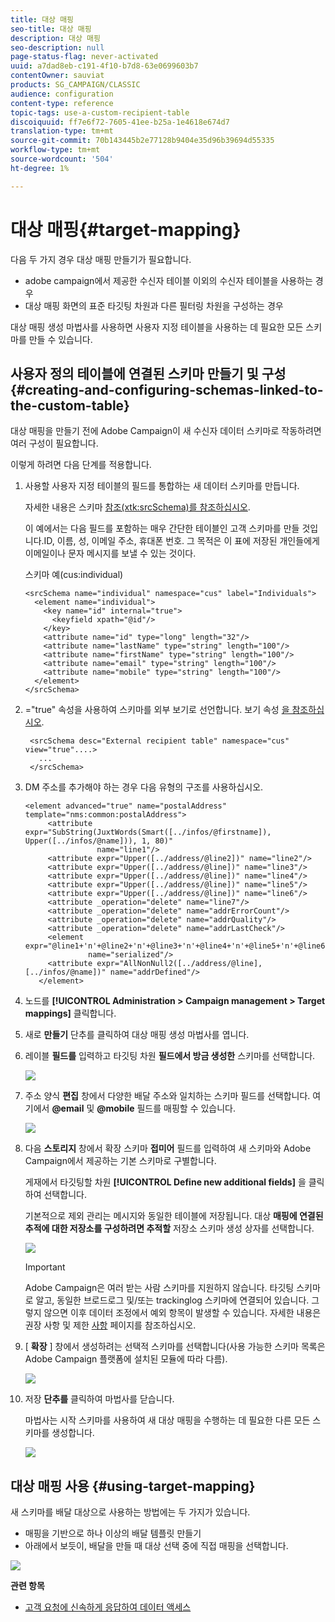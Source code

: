 ```yaml
---
title: 대상 매핑
seo-title: 대상 매핑
description: 대상 매핑
seo-description: null
page-status-flag: never-activated
uuid: a7dad8eb-c191-4f10-b7d8-63e0699603b7
contentOwner: sauviat
products: SG_CAMPAIGN/CLASSIC
audience: configuration
content-type: reference
topic-tags: use-a-custom-recipient-table
discoiquuid: ff7e6f72-7605-41ee-b25a-1e4618e674d7
translation-type: tm+mt
source-git-commit: 70b143445b2e77128b9404e35d96b39694d55335
workflow-type: tm+mt
source-wordcount: '504'
ht-degree: 1%

---
```



# 대상 매핑{#target-mapping}

다음 두 가지 경우 대상 매핑 만들기가 필요합니다.

* adobe campaign에서 제공한 수신자 테이블 이외의 수신자 테이블을 사용하는 경우
* 대상 매핑 화면의 표준 타깃팅 차원과 다른 필터링 차원을 구성하는 경우

대상 매핑 생성 마법사를 사용하면 사용자 지정 테이블을 사용하는 데 필요한 모든 스키마를 만들 수 있습니다.

## 사용자 정의 테이블에 연결된 스키마 만들기 및 구성 {#creating-and-configuring-schemas-linked-to-the-custom-table}

대상 매핑을 만들기 전에 Adobe Campaign이 새 수신자 데이터 스키마로 작동하려면 여러 구성이 필요합니다.

이렇게 하려면 다음 단계를 적용합니다.

1. 사용할 사용자 지정 테이블의 필드를 통합하는 새 데이터 스키마를 만듭니다.

   자세한 내용은 스키마 [참조(xtk:srcSchema)를 참조하십시오](../../configuration/using/about-schema-reference.md).

   이 예에서는 다음 필드를 포함하는 매우 간단한 테이블인 고객 스키마를 만들 것입니다.ID, 이름, 성, 이메일 주소, 휴대폰 번호. 그 목적은 이 표에 저장된 개인들에게 이메일이나 문자 메시지를 보낼 수 있는 것이다.

   스키마 예(cus:individual)

   ```
   <srcSchema name="individual" namespace="cus" label="Individuals">
     <element name="individual">
       <key name="id" internal="true">
         <keyfield xpath="@id"/>
       </key>
       <attribute name="id" type="long" length="32"/>
       <attribute name="lastName" type="string" length="100"/>
       <attribute name="firstName" type="string" length="100"/>
       <attribute name="email" type="string" length="100"/>
       <attribute name="mobile" type="string" length="100"/>
     </element>
   </srcSchema>
   ```

1. =&quot;true&quot; 속성을 사용하여 스키마를 외부 보기로 선언합니다. 보기 속성 [을 참조하십시오](../../configuration/using/schema-characteristics.md#the-view-attribute).

   ```
    <srcSchema desc="External recipient table" namespace="cus" view="true"....>
      ...
    </srcSchema>
   ```

1. DM 주소를 추가해야 하는 경우 다음 유형의 구조를 사용하십시오.

   ```
   <element advanced="true" name="postalAddress" template="nms:common:postalAddress">
        <attribute expr="SubString(JuxtWords(Smart([../infos/@firstname]), Upper([../infos/@name])), 1, 80)"
                   name="line1"/>
        <attribute expr="Upper([../address/@line2])" name="line2"/>
        <attribute expr="Upper([../address/@line])" name="line3"/>
        <attribute expr="Upper([../address/@line])" name="line4"/>
        <attribute expr="Upper([../address/@line])" name="line5"/>
        <attribute expr="Upper([../address/@line])" name="line6"/>
        <attribute _operation="delete" name="line7"/>
        <attribute _operation="delete" name="addrErrorCount"/>
        <attribute _operation="delete" name="addrQuality"/>
        <attribute _operation="delete" name="addrLastCheck"/>
        <element expr="@line1+'n'+@line2+'n'+@line3+'n'+@line4+'n'+@line5+'n'+@line6"
                 name="serialized"/>
        <attribute expr="AllNonNull2([../address/@line], [../infos/@name])" name="addrDefined"/>
      </element>
   ```

1. 노드를 **[!UICONTROL Administration > Campaign management > Target mappings]** 클릭합니다.
1. 새로 **만들기** 단추를 클릭하여 대상 매핑 생성 마법사를 엽니다.
1. 레이블 **필드를** 입력하고 타깃팅 차원 **필드에서 방금 생성한** 스키마를 선택합니다.

   ![](assets/mapping_diffusion_wizard_1.png)

1. 주소 양식 **편집** 창에서 다양한 배달 주소와 일치하는 스키마 필드를 선택합니다. 여기에서 **@email** 및 **@mobile** 필드를 매핑할 수 있습니다.

   ![](assets/mapping_diffusion_wizard_2.png)

1. 다음 **스토리지** 창에서 확장 스키마 **접미어** 필드를 입력하여 새 스키마와 Adobe Campaign에서 제공하는 기본 스키마로 구별합니다.

   게재에서 타깃팅할 차원 **[!UICONTROL Define new additional fields]** 을 클릭하여 선택합니다.

   기본적으로 제외 관리는 메시지와 동일한 테이블에 저장됩니다. 대상 **매핑에 연결된 추적에 대한 저장소를 구성하려면 추적할** 저장소 스키마 생성 상자를 선택합니다.

   ![](assets/mapping_diffusion_wizard_3.png)

   >[!IMPORTANT]
   >
   >Adobe Campaign은 여러 받는 사람 스키마를 지원하지 않습니다. 타깃팅 스키마로 알고, 동일한 브로드로그 및/또는 trackinglog 스키마에 연결되어 있습니다. 그렇지 않으면 이후 데이터 조정에서 예외 항목이 발생할 수 있습니다. 자세한 내용은 권장 사항 및 제한 [사항](../../configuration/using/about-custom-recipient-table.md) 페이지를 참조하십시오.

1. [ **확장** ] 창에서 생성하려는 선택적 스키마를 선택합니다(사용 가능한 스키마 목록은 Adobe Campaign 플랫폼에 설치된 모듈에 따라 다름).

   ![](assets/mapping_diffusion_wizard_4.png)

1. 저장 **단추를** 클릭하여 마법사를 닫습니다.

   마법사는 시작 스키마를 사용하여 새 대상 매핑을 수행하는 데 필요한 다른 모든 스키마를 생성합니다.

   ![](assets/mapping_schema_list.png)

## 대상 매핑 사용 {#using-target-mapping}

새 스키마를 배달 대상으로 사용하는 방법에는 두 가지가 있습니다.

* 매핑을 기반으로 하나 이상의 배달 템플릿 만들기
* 아래에서 보듯이, 배달을 만들 때 대상 선택 중에 직접 매핑을 선택합니다.

![](assets/mapping_selection_ciblage.png)

**관련 항목**

* [고객 요청에 신속하게 응답하여 데이터 액세스](https://helpx.adobe.com/campaign/kb/simplifying-campaign-management-acc.html#Quicklyrespondtocustomerrequeststoaccesstheirdata)